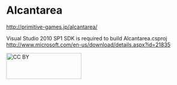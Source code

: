 Alcantarea
================
http://primitive-games.jp/alcantarea/

Visual Studio 2010 SP1 SDK is required to build Alcantarea.csproj  
http://www.microsoft.com/en-us/download/details.aspx?id=21835

<img src="http://mirrors.creativecommons.org/presskit/buttons/88x31/png/by.png" alt="CC BY" width="200" height="70" />
